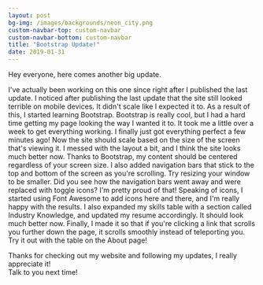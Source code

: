 ```yaml
---
layout: post
bg-img: /images/backgrounds/neon_city.png
custom-navbar-top: custom-navbar
custom-navbar-bottom: custom-navbar
title: "Bootstrap Update!"
date: 2019-01-31
---
```


Hey everyone, here comes another big update.
     
I've actually been working on this one since right after I published the last update. 
I noticed after publishing the last update that the site still looked terrible on mobile devices. 
It didn't scale like I expected it to. 
As a result of this, I started learning Bootstrap. 
Bootstrap is really cool, but I had a hard time getting my page looking the way I wanted it to. 
It took me a little over a week to get everything working.
I finally just got everything perfect a few minutes ago! 
Now the site should scale based on the size of the screen that's viewing it. 
I messed with the layout a bit, and I think the site looks much better now. 
Thanks to Bootstrap, my content should be centered regardless of your screen size.
I also added navigation bars that stick to the top and bottom of the screen as you're scrolling. 
Try resizing your window to be smaller. 
Did you see how the navigation bars went away and were replaced with toggle icons? 
I'm pretty proud of that!
Speaking of icons, I started using Font Awesome to add icons here and there, and I'm really happy with the results. 
I also expanded my skills table with a section called Industry Knowledge, and updated my resume accordingly. 
It should look much better now. 
Finally, I made it so that if you're clicking a link that scrolls you further down the page, it scrolls smoothly instead of teleporting you. 
Try it out with the table on the About page!
    
Thanks for checking out my website and following my updates, I really appreciate it!  
Talk to you next time!